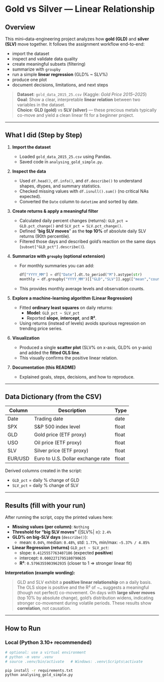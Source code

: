 # Gold vs Silver — Linear Relationship 

## Overview
This mini–data-engineering project analyzes how **gold (GLD)** and **silver (SLV)** move together. It follows the assignment workflow end-to-end:

- import the dataset
- inspect and validate data quality
- create meaningful subsets (filtering)
- summarize with `groupby`
- run a simple **linear regression** (GLD% ~ SLV%)
- produce one plot
- document decisions, limitations, and next steps

> **Dataset**: `gold_data_2015_25.csv` (Kaggle: *Gold Price 2015–2025*)  
> **Goal**: Show a clear, interpretable **linear relation** between two variables in the dataset.  
> **Choice**: **GLD (gold)** vs **SLV (silver)** — these precious metals typically co-move and yield a clean linear fit for a beginner project.

---

## What I did (Step by Step)

1. **Import the dataset**
   - Loaded `gold_data_2015_25.csv` using Pandas.
   - Saved code in `analysing_gold_simple.py`.

2. **Inspect the data**
   - Used `df.head()`, `df.info()`, and `df.describe()` to understand shapes, dtypes, and summary statistics.
   - Checked missing values with `df.isnull().sum()` (no critical NAs expected).
   - Converted the `Date` column to `datetime` and sorted by date.

3. **Create returns & apply a meaningful filter**
   - Calculated daily percent changes (returns): `GLD_pct = GLD.pct_change()` and `SLV_pct = SLV.pct_change()`.
   - Defined “**big SLV moves**” as the **top 10%** of absolute daily SLV returns (90th percentile).
   - Filtered those days and described gold’s reaction on the same days (`subset["GLD_pct"].describe()`).

4. **Summarize with `groupby` (optional extension)**
   - For monthly summaries you can add:
     ```python
     df["YYYY_MM"] = df["Date"].dt.to_period("M").astype(str)
     monthly = df.groupby("YYYY_MM")[["GLD","SLV"]].agg(["mean","count"])
     ```
   - This provides monthly average levels and observation counts.

5. **Explore a machine-learning algorithm (Linear Regression)**
   - Fitted **ordinary least squares** on daily returns:
     - **Model**: `GLD_pct ~ SLV_pct`
     - Reported **slope**, **intercept**, and **R²**.
   - Using returns (instead of levels) avoids spurious regression on trending price series.

6. **Visualization**
   - Produced a single **scatter plot** (SLV% on x-axis, GLD% on y-axis) and added the **fitted OLS line**.
   - This visually confirms the positive linear relation.

7. **Documentation (this README)**
   - Explained goals, steps, decisions, and how to reproduce.

---

## Data Dictionary (from the CSV)

| Column   | Description                                 | Type      |
|----------|---------------------------------------------|-----------|
| Date     | Trading date                                | date      |
| SPX      | S&P 500 index level                         | float     |
| GLD      | Gold price (ETF proxy)                      | float     |
| USO      | Oil price (ETF proxy)                       | float     |
| SLV      | Silver price (ETF proxy)                    | float     |
| EUR/USD  | Euro to U.S. Dollar exchange rate           | float     |

Derived columns created in the script:
- `GLD_pct` = daily % change of GLD  
- `SLV_pct` = daily % change of SLV

---

## Results (fill with your run)
After running the script, copy the printed values here:

- **Missing values (per column)**: `Nothing`
- **Threshold for “big SLV moves”** (|SLV%| ≥): `2.4%`
- **GLD% on big-SLV days** (`describe()`):
  - mean: `0.04%`, median: `0.48%`, std: `1.77%`, min/max: `−5.37% / 4.85%`
- **Linear Regression (returns)** `GLD_pct ~ SLV_pct`:
  - slope: `0.4125557763407186` (expected **positive**)
  - intercept: `0.0002271795180790635`
  - **R²**: `0.5796355903962935` (closer to 1 ⇒ stronger linear fit)

**Interpretation (example wording):**  
> GLD and SLV exhibit a **positive linear relationship** on a daily basis. The OLS slope is positive and the R² of ~`…` suggests a meaningful (though not perfect) co-movement. On days with **large silver moves** (top 10% by absolute change), gold’s distribution widens, indicating stronger co-movement during volatile periods. These results show **correlation**, not causation.

---

## How to Run

### Local (Python 3.10+ recommended)
```bash
# optional: use a virtual environment
# python -m venv .venv
# source .venv/bin/activate   # Windows: .venv\Scripts\activate

pip install -r requirements.txt
python analysing_gold_simple.py
